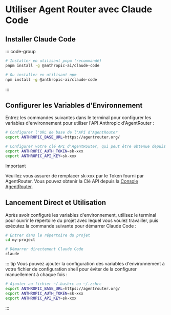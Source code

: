 # Utiliser Agent Router avec Claude Code

## Installer Claude Code

::: code-group

```bash [pnpm (recommandé)]
# Installer en utilisant pnpm (recommandé)
pnpm install -g @anthropic-ai/claude-code
```

```bash [npm]
# Ou installer en utilisant npm
npm install -g @anthropic-ai/claude-code
```

:::

## Configurer les Variables d'Environnement

Entrez les commandes suivantes dans le terminal pour configurer les variables d'environnement pour utiliser l'API Anthropic d'AgentRouter :

```bash
# Configurer l'URL de base de l'API d'AgentRouter
export ANTHROPIC_BASE_URL=https://agentrouter.org/

# Configurer votre clé API d'AgentRouter, qui peut être obtenue depuis https://agentrouter.org/console/token
export ANTHROPIC_AUTH_TOKEN=sk-xxx
export ANTHROPIC_API_KEY=sk-xxx
```

> [!IMPORTANT]
> Veuillez vous assurer de remplacer sk-xxx par le Token fourni par AgentRouter. Vous pouvez obtenir la Clé API depuis la [Console AgentRouter](https://agentrouter.org/console/token).

## Lancement Direct et Utilisation

Après avoir configuré les variables d'environnement, utilisez le terminal pour ouvrir le répertoire du projet avec lequel vous voulez travailler, puis exécutez la commande suivante pour démarrer Claude Code :

```bash
# Entrer dans le répertoire du projet
cd my-project

# Démarrer directement Claude Code
claude
```

::: tip
Vous pouvez ajouter la configuration des variables d'environnement à votre fichier de configuration shell pour éviter de la configurer manuellement à chaque fois :

```bash
# Ajouter au fichier ~/.bashrc ou ~/.zshrc
export ANTHROPIC_BASE_URL=https://agentrouter.org/
export ANTHROPIC_AUTH_TOKEN=sk-xxx
export ANTHROPIC_API_KEY=sk-xxx
```

:::

